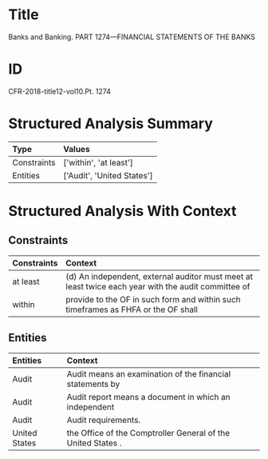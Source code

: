 # Title

 Banks and Banking. PART 1274—FINANCIAL STATEMENTS OF THE BANKS


# ID

 CFR-2018-title12-vol10.Pt. 1274


# Structured Analysis Summary

| Type        | Values                     |
|:------------|:---------------------------|
| Constraints | ['within', 'at least']     |
| Entities    | ['Audit', 'United States'] |


# Structured Analysis With Context

 


## Constraints

| Constraints   | Context                                                                                              |
|:--------------|:-----------------------------------------------------------------------------------------------------|
| at least      | (d) An independent, external auditor must meet  at least twice each year with the audit committee of |
| within        | provide to the OF in such form and within such timeframes as FHFA or the OF shall                    |


## Entities

| Entities      | Context                                                      |
|:--------------|:-------------------------------------------------------------|
| Audit         | Audit means an examination of the financial statements by    |
| Audit         | Audit report means a document in which an independent        |
| Audit         | Audit  requirements.                                         |
| United States | the Office of the Comptroller General of the United States . |


